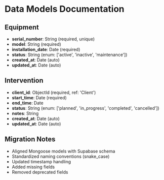 # Data Models Documentation

## Equipment
- **serial_number**: String (required, unique)
- **model**: String (required)
- **installation_date**: Date (required)
- **status**: String (enum: ['active', 'inactive', 'maintenance'])
- **created_at**: Date (auto)
- **updated_at**: Date (auto)

## Intervention
- **client_id**: ObjectId (required, ref: 'Client')
- **start_time**: Date (required)
- **end_time**: Date
- **status**: String (enum: ['planned', 'in_progress', 'completed', 'cancelled'])
- **notes**: String
- **created_at**: Date (auto)
- **updated_at**: Date (auto)

## Migration Notes
- Aligned Mongoose models with Supabase schema
- Standardized naming conventions (snake_case)
- Updated timestamp handling
- Added missing fields
- Removed deprecated fields